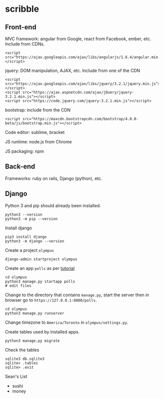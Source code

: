 # scribble

## Front-end

MVC framework: angular from Google, react from Facebook, ember, etc. Include from CDNs.

    <script src="https://ajax.googleapis.com/ajax/libs/angularjs/1.6.4/angular.min.js"></script>

jquery: DOM manipulation, AJAX, etc. Include from one of the CDN

    <script src="https://ajax.googleapis.com/ajax/libs/jquery/3.2.1/jquery.min.js"></script>
    <script src="https://ajax.aspnetcdn.com/ajax/jQuery/jquery-3.2.1.min.js"></script>
    <script src="https://code.jquery.com/jquery-3.2.1.min.js"></script>

bootstrap: include from the CDN

    <script src="https://maxcdn.bootstrapcdn.com/bootstrap/4.0.0-beta/js/bootstrap.min.js"></script>

Code editor: sublime, bracket

JS runtime: node.js from Chrome

JS packaging: npm

## Back-end

Frameworks: ruby on rails, Django (python), etc.

## Django

Python 3 and pip should already been installed.

    python3 --version
    python3 -m pip --version

Install django

    pip3 install django
    python3 -m django --version

Create a project `olympus`

    django-admin startproject olympus

Create an app `polls` as per [tutorial](https://docs.djangoproject.com/en/1.11/intro/tutorial01)

    cd olympus
    python3 manage.py startapp polls
    # edit files

Change to the directory that contains `manage.py`, start the server then in
browser go to `https://127.0.0.1:8000/polls`.

    cd olympus
    python3 manage.py runserver

Change timezone to `America/Toronto` in `olympus/settings.py`.

Create tables used by installed apps.

    python3 manage.py migrate

Check the tables

    sqlite3 db.sqlite3
    sqlite> .tables
    sqlite> .exit

Sean's List

 * sushi
 * money

